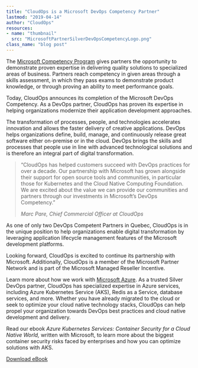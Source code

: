 ```yaml
---
title: "CloudOps is a Microsoft DevOps Competency Partner"
lastmod: "2019-04-14"
author: "CloudOps"
resources:
- name: "thumbnail"
  src: "MicrosoftPartnerSilverDevOpsCompetencyLogo.png"
class_name: "blog post"
---
```


<div class="post-content"><p>The <a href="https://partner.microsoft.com/en-ca/membership/competencies">Microsoft Competency Program</a> gives partners the opportunity to demonstrate proven expertise in delivering quality solutions to specialized areas of business. Partners reach competency in given areas through a skills assessment, in which they pass exams to demonstrate product knowledge, or through proving an ability to meet performance goals.</p><p>Today, CloudOps announces its completion of the Microsoft DevOps Competency. As a DevOps partner, CloudOps has proven its expertise in helping organizations modernize their application development approaches.</p><p>The transformation of processes, people, and technologies accelerates innovation and allows the faster delivery of creative applications. DevOps helps organizations define, build, manage, and continuously release great software either on-premise or in the cloud. DevOps brings the skills and processes that people use in line with advanced technological solutions and is therefore an integral part of digital transformation.</p><blockquote class="wp-block-quote"><p>“CloudOps has helped customers succeed with DevOps practices for over a decade. Our partnership with Microsoft has grown alongside their support for open source tools and communities, in particular those for Kubernetes and the Cloud Native Computing Foundation. We are excited about the value we can provide our communities and partners through our investments in Microsoft’s DevOps Competency.”</p><p><cite>Marc Pare, Chief Commercial Officer at CloudOps</cite></p></blockquote><p>As one of only two DevOps Competent Partners in Quebec, CloudOps is in the unique position to help organizations enable digital transformation by leveraging application lifecycle management features of the Microsoft development platforms.</p><p>Looking forward, CloudOps is excited to continue its partnership with Microsoft. Additionally, CloudOps is a member of the Microsoft Partner Network and is part of the Microsoft Managed Reseller Incentive.</p><p>Learn more about how we work with <a href="https://www.cloudops.com/microsoft-azure/">Microsoft Azure</a>. As a trusted Silver DevOps partner, CloudOps has specialized expertise in Azure services, including Azure Kubernetes Service (AKS), Redis as a Service, database services, and more. Whether you have already migrated to the cloud or seek to optimize your cloud native technology stacks, CloudOps can help propel your organization towards DevOps best practices and cloud native development and delivery.</p><p>Read our ebook <em>Azure Kubernetes Services: Container Security for a Cloud Native World, </em>written with Microsoft, to learn more about the biggest container security risks faced by enterprises and how you can optimize solutions with AKS.</p><p><!--HubSpot Call-to-Action Code --><span class="hs-cta-wrapper" id="hs-cta-wrapper-94f3beaa-3a41-4124-8018-158ec4fdcbcd"><span class="hs-cta-node hs-cta-94f3beaa-3a41-4124-8018-158ec4fdcbcd" id="hs-cta-94f3beaa-3a41-4124-8018-158ec4fdcbcd" style="visibility: visible;" data-hs-drop="true"><a id="cta_button_732832_2780b0b2-3d32-4527-b832-00aced5dae56" class="cta_button " href="https://info.cloudops.com/cs/c/?cta_guid=2780b0b2-3d32-4527-b832-00aced5dae56&amp;placement_guid=94f3beaa-3a41-4124-8018-158ec4fdcbcd&amp;portal_id=732832&amp;canon=https%3A%2F%2Fwww.cloudops.com%2F2019%2F03%2Fcloudops-is-a-microsoft-devops-competency-partner%2F&amp;redirect_url=APefjpE2tH85GTk-RdrODL87iVGVvtrXIorcE1SkzZWtuJ8Usv9xzh-hwgjBBNx4cxuhv3-SiP9ENzfuAxS_hc_Sx0DACvVwjl_GPe3JdvLDovVmUSwthOlJQUVCC82vDuwNajclTJdNc8sxxqNfNvIEDiaGtCV23P9-qmDIBhxpRD_EtJU9-k2iGDYKCsMAiIcC0WFDWkaApErZQCmYb5ww13XhRzea_dJDYcmmwwHQxOZYgyBvNQqxi-P_SPmDVGKGPfdnrX3MU8q4-WX1S8yvxNxk0W10icWWp-5oMy-jpb6ydSs2XvLQKO5OQkrXlT5ICNdFic4k&amp;click=a9e26417-549b-4de4-94ff-e2d5f2e6df5e&amp;hsutk=87c014ad1b8ef7afaaf23068a42614b6&amp;signature=AAH58kH4qYWWbRuvhNpXX50EGI4bE6DX3A&amp;__hstc=52875767.87c014ad1b8ef7afaaf23068a42614b6.1588082535461.1589833235915.1589919276211.11&amp;__hssc=52875767.48.1589919276211&amp;__hsfp=792683365&amp;contentType=blog-post" target="_blank" style="" cta_dest_link="https://info.cloudops.com/azure-kubernetes-services-container-security" title="Download eBook">Download eBook</a></span><script charset="utf-8" src="https://js.hscta.net/cta/current.js"></script><script type="text/javascript">hbspt.cta.load(732832, '94f3beaa-3a41-4124-8018-158ec4fdcbcd', {});</script></span><!-- end HubSpot Call-to-Action Code --></p><p></p></div>